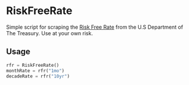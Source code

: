 # RiskFreeRate

Simple script for scraping the [Risk Free Rate](https://www.treasury.gov/resource-center/data-chart-center/interest-rates/Pages/TextView.aspx?data=yield) from the U.S Department of The Treasury. Use at your own risk.

## Usage
```python
rfr = RiskFreeRate()
monthRate = rfr("1mo")
decadeRate = rfr("10yr")
```
